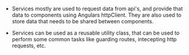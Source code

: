 - Services mostly are used to request data from api's, and provide that data to components using Angulars httpClient. They are also used to store data that needs to be shared between components.

- Services can be used as a reusable utility class, that can be used to perform some common tasks like guarding routes, intecepting http requests, etc.

